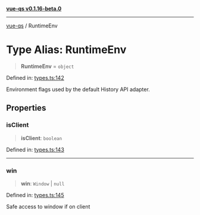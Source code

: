 [**vue-qs v0.1.16-beta.0**](../README.md)

***

[vue-qs](../README.md) / RuntimeEnv

# Type Alias: RuntimeEnv

> **RuntimeEnv** = `object`

Defined in: [types.ts:142](https://github.com/iamsomraj/vue-qs/blob/be7516ef29a864f0946d1401d2afac5cf37a73b9/src/types.ts#L142)

Environment flags used by the default History API adapter.

## Properties

### isClient

> **isClient**: `boolean`

Defined in: [types.ts:143](https://github.com/iamsomraj/vue-qs/blob/be7516ef29a864f0946d1401d2afac5cf37a73b9/src/types.ts#L143)

***

### win

> **win**: `Window` \| `null`

Defined in: [types.ts:145](https://github.com/iamsomraj/vue-qs/blob/be7516ef29a864f0946d1401d2afac5cf37a73b9/src/types.ts#L145)

Safe access to window if on client
